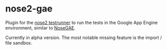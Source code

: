 nose2-gae
=========

Plugin for the [nose2 testrunner](https://nose2.readthedocs.org/en/latest/) to run the tests in the Google App Engine environment,
similar to [NoseGAE](https://github.com/Trii/NoseGAE).

Currently in alpha version. The most notable missing feature is the import / file sandbox.


